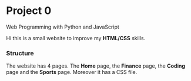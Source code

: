 # Project 0

Web Programming with Python and JavaScript

Hi this is a small website to improve my **HTML/CSS** skills.


### Structure
The website has 4 pages. The __Home__ page, the __Finance__ page, the __Coding__ page and the __Sports__ page. Moreover it has a CSS file.